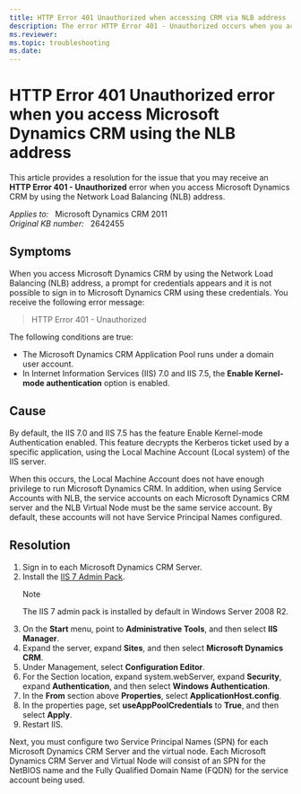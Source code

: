 ```yaml
---
title: HTTP Error 401 Unauthorized when accessing CRM via NLB address
description: The error HTTP Error 401 - Unauthorized occurs when you access Microsoft Dynamics CRM using the Network Load Balancing (NLB) address. Provides a resolution.
ms.reviewer: 
ms.topic: troubleshooting
ms.date: 
---
```

# HTTP Error 401 Unauthorized error when you access Microsoft Dynamics CRM using the NLB address

This article provides a resolution for the issue that you may receive an **HTTP Error 401 - Unauthorized** error when you access Microsoft Dynamics CRM by using the Network Load Balancing (NLB) address.

_Applies to:_ &nbsp; Microsoft Dynamics CRM 2011  
_Original KB number:_ &nbsp; 2642455

## Symptoms

When you access Microsoft Dynamics CRM by using the Network Load Balancing (NLB) address, a prompt for credentials appears and it is not possible to sign in to Microsoft Dynamics CRM using these credentials. You receive the following error message:

> HTTP Error 401 - Unauthorized

The following conditions are true:

- The Microsoft Dynamics CRM Application Pool runs under a domain user account.
- In Internet Information Services (IIS) 7.0 and IIS 7.5, the **Enable Kernel-mode authentication** option is enabled.

## Cause

By default, the IIS 7.0 and IIS 7.5 has the feature Enable Kernel-mode Authentication enabled. This feature decrypts the Kerberos ticket used by a specific application, using the Local Machine Account (Local system) of the IIS server.

When this occurs, the Local Machine Account does not have enough privilege to run Microsoft Dynamics CRM. In addition, when using Service Accounts with NLB, the service accounts on each Microsoft Dynamics CRM server and the NLB Virtual Node must be the same service account. By default, these accounts will not have Service Principal Names configured.

## Resolution

1. Sign in to each Microsoft Dynamics CRM Server.
2. Install the [IIS 7 Admin Pack](https://www.iis.net/downloads/microsoft/administration-pack).
   > [!NOTE]
   > The IIS 7 admin pack is installed by default in Windows Server 2008 R2.
3. On the **Start** menu, point to **Administrative Tools**, and then select **IIS Manager**.
4. Expand the server, expand **Sites**, and then select **Microsoft Dynamics CRM**.
5. Under Management, select **Configuration Editor**.
6. For the Section location, expand system.webServer, expand **Security**, expand **Authentication**, and then select **Windows Authentication**.
7. In the **From** section above **Properties**, select **ApplicationHost.config**.
8. In the properties page, set **useAppPoolCredentials** to **True**, and then select **Apply**.
9. Restart IIS.

Next, you must configure two Service Principal Names (SPN) for each Microsoft Dynamics CRM Server and the virtual node. Each Microsoft Dynamics CRM Server and Virtual Node will consist of an SPN for the NetBIOS name and the Fully Qualified Domain Name (FQDN) for the service account being used.
